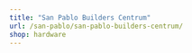 ```yaml
---
title: "San Pablo Builders Centrum"
url: /san-pablo/san-pablo-builders-centrum/
shop: hardware
---
```


